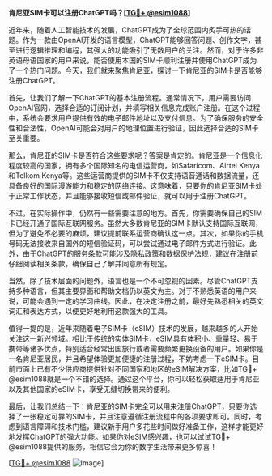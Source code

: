 **肯尼亚SIM卡可以注册ChatGPT吗？[[TG💪+ @esim1088](https://t.me/s/esim1088)]**

近年来，随着人工智能技术的发展，ChatGPT成为了全球范围内炙手可热的话题。作为一款由OpenAI开发的语言模型，ChatGPT能够回答问题、创作文字，甚至进行逻辑推理和编程，其强大的功能吸引了无数用户的关注。然而，对于许多非英语母语国家的用户来说，能否使用本国的SIM卡顺利注册并使用ChatGPT成为了一个热门问题。今天，我们就来聚焦肯尼亚，探讨一下肯尼亚的SIM卡是否能够注册ChatGPT。

首先，让我们了解一下ChatGPT的基本注册流程。通常情况下，用户需要访问OpenAI官网，选择合适的订阅计划，并填写相关信息完成账户注册。在这个过程中，系统会要求用户提供有效的电子邮件地址以及支付信息。为了确保服务的安全性和合法性，OpenAI可能会对用户的地理位置进行验证，因此选择合适的SIM卡至关重要。

那么，肯尼亚的SIM卡是否符合这些要求呢？答案是肯定的。肯尼亚是一个信息化程度较高的国家，拥有多个国际知名的电信运营商，如Safaricom、Airtel Kenya和Telkom Kenya等。这些运营商提供的SIM卡不仅支持语音通话和数据流量，还具备良好的国际漫游能力和稳定的网络连接。这意味着，只要你的肯尼亚SIM卡处于正常工作状态，并且能够接收短信或邮件验证，就可以用于注册ChatGPT。

不过，在实际操作中，仍然有一些需要注意的地方。首先，你需要确保自己的SIM卡已经开通了国际互联网服务。虽然大多数肯尼亚的SIM卡默认支持国际互联网，但为了避免不必要的麻烦，建议提前联系运营商确认这一点。其次，如果你的手机号码无法接收来自国外的短信验证码，可以尝试通过电子邮件方式进行验证。此外，由于ChatGPT的服务条款可能涉及隐私政策和数据保护法规，建议在注册前仔细阅读相关条款，确保自己了解并同意所有规定。

当然，除了技术层面的问题外，语言也是一个不可忽视的因素。尽管ChatGPT支持多种语言，但其主要界面和帮助文档仍以英文为主。对于不熟悉英语的用户来说，可能会遇到一定的学习曲线。因此，在决定注册之前，最好先熟悉相关的英文词汇和表达方式，以便更好地利用这款强大的工具。

值得一提的是，近年来随着电子SIM卡（eSIM）技术的发展，越来越多的人开始关注这一新兴领域。相比于传统的实体SIM卡，eSIM具有体积小、重量轻、易于携带等诸多优点，特别适合经常出国旅行或者需要频繁更换设备的用户。如果你是一名肯尼亚居民，并且希望体验更加便捷的注册过程，不妨考虑一下eSIM卡。目前市面上已有不少供应商提供针对不同国家和地区的eSIM解决方案，比如TG💪+ @esim1088就是一个不错的选择。通过这个平台，你可以轻松获取适用于肯尼亚以及其他国家的eSIM卡，享受无缝切换带来的便利。

最后，让我们总结一下：肯尼亚的SIM卡完全可以用来注册ChatGPT，只要你选择了一张稳定可靠的SIM卡，并且注意遵循注册流程中的各项要求即可。同时，考虑到语言障碍和技术门槛，建议新手用户多花些时间做好准备工作，这样才能更好地发挥ChatGPT的强大功能。如果你对eSIM感兴趣，也可以试试TG💪+ @esim1088提供的服务，相信它会为你的数字生活带来更多惊喜！

[[TG💪+ @esim1088](https://t.me/s/esim1088) ![Image](https://i.postimg.cc/4NQfJmqS/Snipaste-2025-05-13-00-14-12.png)]